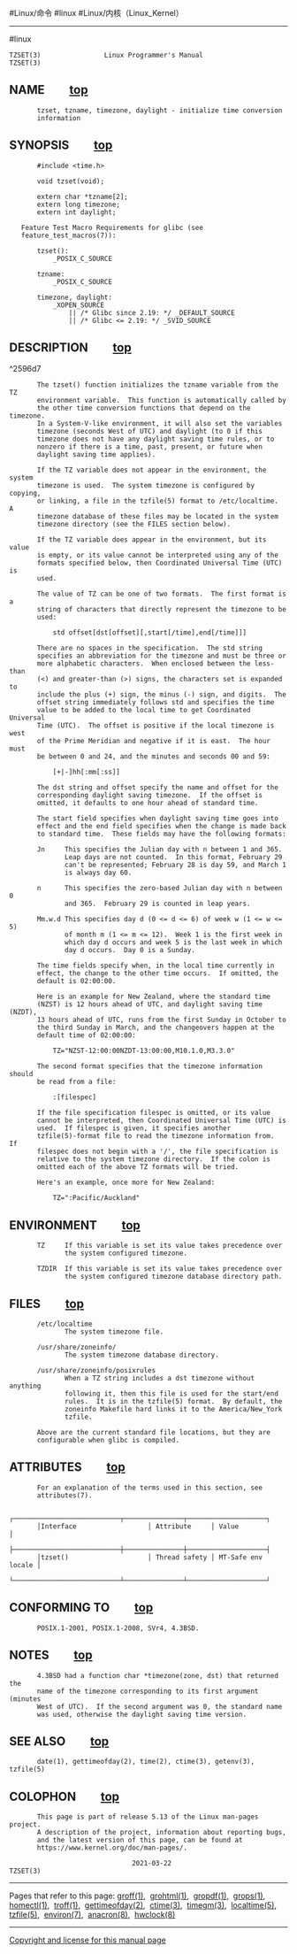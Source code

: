 #Linux/命令 #linux #Linux/内核（Linux_Kernel） 

___
#linux 
```
TZSET(3)                Linux Programmer's Manual               TZSET(3)

```

## [](https://man7.org/linux/man-pages/man3/tzset.3.html#NAME)NAME         [top](https://man7.org/linux/man-pages/man3/tzset.3.html#top_of_page)

```
       tzset, tzname, timezone, daylight - initialize time conversion
       information

```

## [](https://man7.org/linux/man-pages/man3/tzset.3.html#SYNOPSIS)SYNOPSIS         [top](https://man7.org/linux/man-pages/man3/tzset.3.html#top_of_page)

```
       #include <time.h>

       void tzset(void);

       extern char *tzname[2];
       extern long timezone;
       extern int daylight;

   Feature Test Macro Requirements for glibc (see
   feature_test_macros(7)):

       tzset():
           _POSIX_C_SOURCE

       tzname:
           _POSIX_C_SOURCE

       timezone, daylight:
           _XOPEN_SOURCE
               || /* Glibc since 2.19: */ _DEFAULT_SOURCE
               || /* Glibc <= 2.19: */ _SVID_SOURCE

```

## [](https://man7.org/linux/man-pages/man3/tzset.3.html#DESCRIPTION)DESCRIPTION         [top](https://man7.org/linux/man-pages/man3/tzset.3.html#top_of_page)

^2596d7

```
       The tzset() function initializes the tzname variable from the TZ
       environment variable.  This function is automatically called by
       the other time conversion functions that depend on the timezone.
       In a System-V-like environment, it will also set the variables
       timezone (seconds West of UTC) and daylight (to 0 if this
       timezone does not have any daylight saving time rules, or to
       nonzero if there is a time, past, present, or future when
       daylight saving time applies).

       If the TZ variable does not appear in the environment, the system
       timezone is used.  The system timezone is configured by copying,
       or linking, a file in the tzfile(5) format to /etc/localtime.  A
       timezone database of these files may be located in the system
       timezone directory (see the FILES section below).

       If the TZ variable does appear in the environment, but its value
       is empty, or its value cannot be interpreted using any of the
       formats specified below, then Coordinated Universal Time (UTC) is
       used.

       The value of TZ can be one of two formats.  The first format is a
       string of characters that directly represent the timezone to be
       used:

           std offset[dst[offset][,start[/time],end[/time]]]

       There are no spaces in the specification.  The std string
       specifies an abbreviation for the timezone and must be three or
       more alphabetic characters.  When enclosed between the less-than
       (<) and greater-than (>) signs, the characters set is expanded to
       include the plus (+) sign, the minus (-) sign, and digits.  The
       offset string immediately follows std and specifies the time
       value to be added to the local time to get Coordinated Universal
       Time (UTC).  The offset is positive if the local timezone is west
       of the Prime Meridian and negative if it is east.  The hour must
       be between 0 and 24, and the minutes and seconds 00 and 59:

           [+|-]hh[:mm[:ss]]

       The dst string and offset specify the name and offset for the
       corresponding daylight saving timezone.  If the offset is
       omitted, it defaults to one hour ahead of standard time.

       The start field specifies when daylight saving time goes into
       effect and the end field specifies when the change is made back
       to standard time.  These fields may have the following formats:

       Jn     This specifies the Julian day with n between 1 and 365.
              Leap days are not counted.  In this format, February 29
              can't be represented; February 28 is day 59, and March 1
              is always day 60.

       n      This specifies the zero-based Julian day with n between 0
              and 365.  February 29 is counted in leap years.

       Mm.w.d This specifies day d (0 <= d <= 6) of week w (1 <= w <= 5)
              of month m (1 <= m <= 12).  Week 1 is the first week in
              which day d occurs and week 5 is the last week in which
              day d occurs.  Day 0 is a Sunday.

       The time fields specify when, in the local time currently in
       effect, the change to the other time occurs.  If omitted, the
       default is 02:00:00.

       Here is an example for New Zealand, where the standard time
       (NZST) is 12 hours ahead of UTC, and daylight saving time (NZDT),
       13 hours ahead of UTC, runs from the first Sunday in October to
       the third Sunday in March, and the changeovers happen at the
       default time of 02:00:00:

           TZ="NZST-12:00:00NZDT-13:00:00,M10.1.0,M3.3.0"

       The second format specifies that the timezone information should
       be read from a file:

           :[filespec]

       If the file specification filespec is omitted, or its value
       cannot be interpreted, then Coordinated Universal Time (UTC) is
       used.  If filespec is given, it specifies another
       tzfile(5)-format file to read the timezone information from.  If
       filespec does not begin with a '/', the file specification is
       relative to the system timezone directory.  If the colon is
       omitted each of the above TZ formats will be tried.

       Here's an example, once more for New Zealand:

           TZ=":Pacific/Auckland"

```

## [](https://man7.org/linux/man-pages/man3/tzset.3.html#ENVIRONMENT)ENVIRONMENT         [top](https://man7.org/linux/man-pages/man3/tzset.3.html#top_of_page)

```
       TZ     If this variable is set its value takes precedence over
              the system configured timezone.

       TZDIR  If this variable is set its value takes precedence over
              the system configured timezone database directory path.

```

## [](https://man7.org/linux/man-pages/man3/tzset.3.html#FILES)FILES         [top](https://man7.org/linux/man-pages/man3/tzset.3.html#top_of_page)

```
       /etc/localtime
              The system timezone file.

       /usr/share/zoneinfo/
              The system timezone database directory.

       /usr/share/zoneinfo/posixrules
              When a TZ string includes a dst timezone without anything
              following it, then this file is used for the start/end
              rules.  It is in the tzfile(5) format.  By default, the
              zoneinfo Makefile hard links it to the America/New_York
              tzfile.

       Above are the current standard file locations, but they are
       configurable when glibc is compiled.

```

## [](https://man7.org/linux/man-pages/man3/tzset.3.html#ATTRIBUTES)ATTRIBUTES         [top](https://man7.org/linux/man-pages/man3/tzset.3.html#top_of_page)

```
       For an explanation of the terms used in this section, see
       attributes(7).

       ┌───────────────────────────┬───────────────┬────────────────────┐
       │Interface                  │ Attribute     │ Value              │
       ├───────────────────────────┼───────────────┼────────────────────┤
       │tzset()                    │ Thread safety │ MT-Safe env locale │
       └───────────────────────────┴───────────────┴────────────────────┘

```

## [](https://man7.org/linux/man-pages/man3/tzset.3.html#CONFORMING_TO)CONFORMING TO         [top](https://man7.org/linux/man-pages/man3/tzset.3.html#top_of_page)

```
       POSIX.1-2001, POSIX.1-2008, SVr4, 4.3BSD.

```

## [](https://man7.org/linux/man-pages/man3/tzset.3.html#NOTES)NOTES         [top](https://man7.org/linux/man-pages/man3/tzset.3.html#top_of_page)

```
       4.3BSD had a function char *timezone(zone, dst) that returned the
       name of the timezone corresponding to its first argument (minutes
       West of UTC).  If the second argument was 0, the standard name
       was used, otherwise the daylight saving time version.

```

## [](https://man7.org/linux/man-pages/man3/tzset.3.html#SEE_ALSO)SEE ALSO         [top](https://man7.org/linux/man-pages/man3/tzset.3.html#top_of_page)

```
       date(1), gettimeofday(2), time(2), ctime(3), getenv(3), tzfile(5)

```

## [](https://man7.org/linux/man-pages/man3/tzset.3.html#COLOPHON)COLOPHON         [top](https://man7.org/linux/man-pages/man3/tzset.3.html#top_of_page)

```
       This page is part of release 5.13 of the Linux man-pages project.
       A description of the project, information about reporting bugs,
       and the latest version of this page, can be found at
       https://www.kernel.org/doc/man-pages/.

                               2021-03-22                       TZSET(3)

```

___

Pages that refer to this page: [groff(1)](https://man7.org/linux/man-pages/man1/groff.1.html),  [grohtml(1)](https://man7.org/linux/man-pages/man1/grohtml.1.html),  [gropdf(1)](https://man7.org/linux/man-pages/man1/gropdf.1.html),  [grops(1)](https://man7.org/linux/man-pages/man1/grops.1.html),  [homectl(1)](https://man7.org/linux/man-pages/man1/homectl.1.html),  [troff(1)](https://man7.org/linux/man-pages/man1/troff.1.html),  [gettimeofday(2)](https://man7.org/linux/man-pages/man2/gettimeofday.2.html),  [ctime(3)](https://man7.org/linux/man-pages/man3/ctime.3.html),  [timegm(3)](https://man7.org/linux/man-pages/man3/timegm.3.html),  [localtime(5)](https://man7.org/linux/man-pages/man5/localtime.5.html),  [tzfile(5)](https://man7.org/linux/man-pages/man5/tzfile.5.html),  [environ(7)](https://man7.org/linux/man-pages/man7/environ.7.html),  [anacron(8)](https://man7.org/linux/man-pages/man8/anacron.8.html),  [hwclock(8)](https://man7.org/linux/man-pages/man8/hwclock.8.html)

___

[Copyright and license for this manual page](https://man7.org/linux/man-pages/man3/tzset.3.license.html)